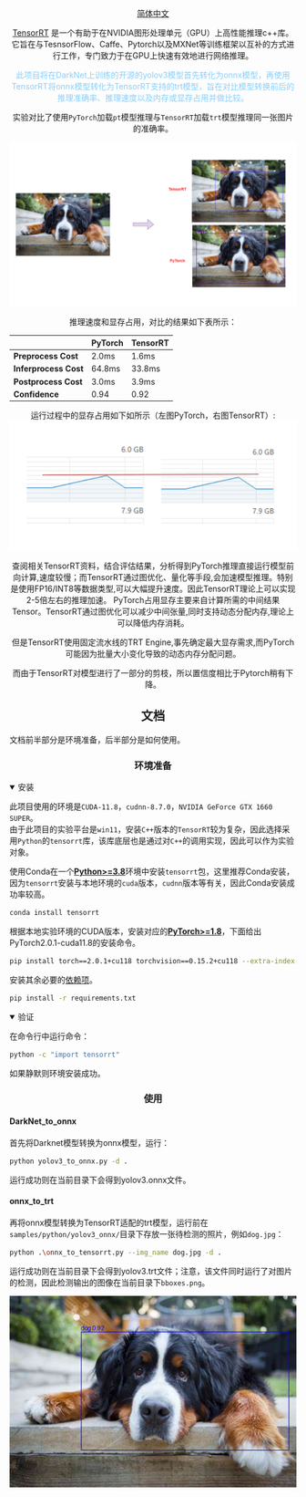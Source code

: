<div align="center">

[简体中文](README.zh-CN.md)
<br>

[TensorRT](https://github.com/NVIDIA/TensorRT) 是一个有助于在NVIDIA图形处理单元（GPU）上高性能推理c++库。它旨在与TesnsorFlow、Caffe、Pytorch以及MXNet等训练框架以互补的方式进行工作，专门致力于在GPU上快速有效地进行网络推理。<br>

<span style="color: lightskyblue;">此项目将在DarkNet上训练的开源的yolov3模型首先转化为onnx模型，再使用TensorRT将onnx模型转化为TensorRT支持的trt模型，旨在对比模型转换前后的推理准确率、推理速度以及内存或显存占用并做比较。</span>

实验对比了使用`PyTorch`加载`pt`模型推理与`TensorRT`加载`trt`模型推理同一张图片的准确率。<br>
<div align="center">
<img width="600" src="https://github.com/NoMoreBeauty/TensorRT_yolov3/blob/main/result.png" alt="GPU Memory 1">

</div>

推理速度和显存占用，对比的结果如下表所示：
<div align="center">

|  | PyTorch | TensorRT |
|:-|-|-|
| **Preprocess Cost** | 2.0ms | 1.6ms |
| **Inferprocess Cost** | 64.8ms | 33.8ms |
| **Postprocess Cost** | 3.0ms |  3.9ms |
| **Confidence** | 0.94 | 0.92 |

</div>
运行过程中的显存占用如下如所示（左图PyTorch，右图TensorRT）:

<div align="center">
<img width="600" src="https://github.com/NoMoreBeauty/TensorRT_yolov3/blob/main/memory.png" alt="GPU Memory 1">

</div>

查阅相关TensorRT资料，结合评估结果，分析得到PyTorch推理直接运行模型前向计算,速度较慢；而TensorRT通过图优化、量化等手段,会加速模型推理。特别是使用FP16/INT8等数据类型,可以大幅提升速度。因此TensorRT理论上可以实现2-5倍左右的推理加速。
PyTorch占用显存主要来自计算所需的中间结果Tensor。TensorRT通过图优化可以减少中间张量,同时支持动态分配内存,理论上可以降低内存消耗。

但是TensorRT使用固定流水线的TRT Engine,事先确定最大显存需求,而PyTorch可能因为批量大小变化导致的动态内存分配问题。

而由于TensorRT对模型进行了一部分的剪枝，所以置信度相比于Pytorch稍有下降。

</div>

## <div align="center">文档</div>

文档前半部分是环境准备，后半部分是如何使用。
### <div align="center">环境准备</div>

<details open>
<summary>安装</summary>

此项目使用的环境是`CUDA-11.8`，`cudnn-8.7.0`，`NVIDIA GeForce GTX 1660 SUPER`。<br>
由于此项目的实验平台是`win11`，安装`C++`版本的`TensorRT`较为复杂，因此选择采用`Python`的`tensorrt`库，该库底层也是通过对`C++`的调用实现，因此可以作为实验对象。
<br>

使用Conda在一个[**Python>=3.8**](https://www.python.org/)环境中安装`tensorrt`包，这里推荐Conda安装，因为`tensorrt`安装与本地环境的`cuda`版本，`cudnn`版本等有关，因此Conda安装成功率较高。

```bash
conda install tensorrt
```
根据本地实验环境的CUDA版本，安装对应的[**PyTorch>=1.8**](https://pytorch.org/get-started/locally/)，下面给出PyTorch2.0.1-cuda11.8的安装命令。
```bash
pip install torch==2.0.1+cu118 torchvision==0.15.2+cu118 --extra-index-url https://download.pytorch.org/whl/cu118
```
安装其余必要的[依赖项](https://github.com/NoMoreBeauty/ultralytics/blob/main/requirements.txt)。

```bash
pip install -r requirements.txt
```
</details>

<details open>
<summary>验证</summary>

在命令行中运行命令：
```bash
python -c "import tensorrt"
```
如果静默则环境安装成功。

</details>

### <div align="center">使用</div>

#### DarkNet_to_onnx
首先将Darknet模型转换为onnx模型，运行：
```bash
python yolov3_to_onnx.py -d .
```
运行成功则在当前目录下会得到yolov3.onnx文件。
<br>

#### onnx_to_trt

再将onnx模型转换为TensorRT适配的trt模型，运行前在`samples/python/yolov3_onnx/`目录下存放一张待检测的照片，例如`dog.jpg`：
```bash
python .\onnx_to_tensorrt.py --img_name dog.jpg -d .
```
运行成功则在当前目录下会得到yolov3.trt文件；注意，该文件同时运行了对图片的检测，因此检测输出的图像在当前目录下`bboxes.png`。<br>
<div align="center">
<img width="600" src="https://github.com/NoMoreBeauty/TensorRT_yolov3/blob/main/bboxes.png" alt="Test Result">
</div>
